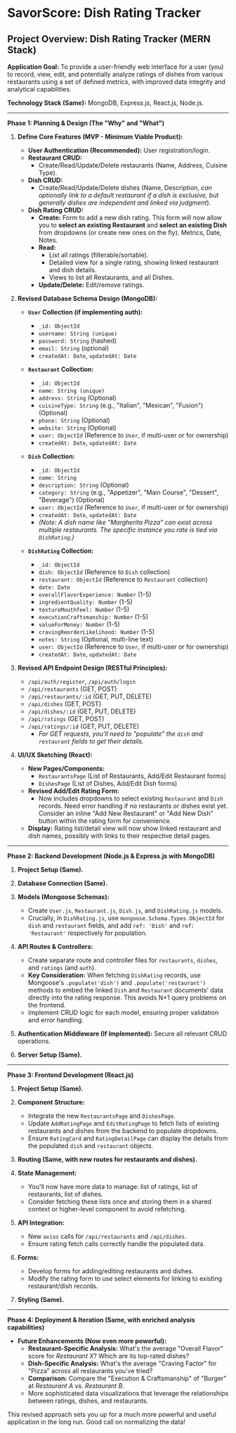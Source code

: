 # SavorScore: Dish Rating Tracker

## Project Overview: Dish Rating Tracker (MERN Stack)

**Application Goal:** To provide a user-friendly web interface for a user (you) to record, view, edit, and potentially analyze ratings of dishes from various restaurants using a set of defined metrics, with improved data integrity and analytical capabilities.

**Technology Stack (Same):** MongoDB, Express.js, React.js, Node.js.

---

**Phase 1: Planning & Design (The "Why" and "What")**

1.  **Define Core Features (MVP - Minimum Viable Product):**

    - **User Authentication (Recommended):** User registration/login.
    - **Restaurant CRUD:**
      - Create/Read/Update/Delete restaurants (Name, Address, Cuisine Type).
    - **Dish CRUD:**
      - Create/Read/Update/Delete dishes (Name, Description, _can optionally link to a default restaurant if a dish is exclusive, but generally dishes are independent and linked via judgment_).
    - **Dish Rating CRUD:**
      - **Create:** Form to add a new dish rating. This form will now allow you to **select an existing Restaurant** and **select an existing Dish** from dropdowns (or create new ones on the fly). Metrics, Date, Notes.
      - **Read:**
        - List all ratings (filterable/sortable).
        - Detailed view for a single rating, showing linked restaurant and dish details.
        - Views to list all Restaurants, and all Dishes.
      - **Update/Delete:** Edit/remove ratings.

2.  **Revised Database Schema Design (MongoDB):**

    - **`User` Collection (if implementing auth):**

      - `_id: ObjectId`
      - `username: String (unique)`
      - `password: String` (hashed)
      - `email: String` (optional)
      - `createdAt: Date`, `updatedAt: Date`

    - **`Restaurant` Collection:**

      - `_id: ObjectId`
      - `name: String (unique)`
      - `address: String` (Optional)
      - `cuisineType: String` (e.g., "Italian", "Mexican", "Fusion") (Optional)
      - `phone: String` (Optional)
      - `website: String` (Optional)
      - `user: ObjectId` (Reference to `User`, if multi-user or for ownership)
      - `createdAt: Date`, `updatedAt: Date`

    - **`Dish` Collection:**

      - `_id: ObjectId`
      - `name: String`
      - `description: String` (Optional)
      - `category: String` (e.g., "Appetizer", "Main Course", "Dessert", "Beverage") (Optional)
      - `user: ObjectId` (Reference to `User`, if multi-user or for ownership)
      - `createdAt: Date`, `updatedAt: Date`
      - _(Note: A dish name like "Margherita Pizza" can exist across multiple restaurants. The specific instance you rate is tied via `DishRating`.)_

    - **`DishRating` Collection:**
      - `_id: ObjectId`
      - `dish: ObjectId` (Reference to `Dish` collection)
      - `restaurant: ObjectId` (Reference to `Restaurant` collection)
      - `date: Date`
      - `overallFlavorExperience: Number` (1-5)
      - `ingredientQuality: Number` (1-5)
      - `textureMouthfeel: Number` (1-5)
      - `executionCraftsmanship: Number` (1-5)
      - `valueForMoney: Number` (1-5)
      - `cravingReorderLikelihood: Number` (1-5)
      - `notes: String` (Optional, multi-line text)
      - `user: ObjectId` (Reference to `User`, if multi-user or for ownership)
      - `createdAt: Date`, `updatedAt: Date`

3.  **Revised API Endpoint Design (RESTful Principles):**

    - `/api/auth/register`, `/api/auth/login`
    - `/api/restaurants` (GET, POST)
    - `/api/restaurants/:id` (GET, PUT, DELETE)
    - `/api/dishes` (GET, POST)
    - `/api/dishes/:id` (GET, PUT, DELETE)
    - `/api/ratings` (GET, POST)
    - `/api/ratings/:id` (GET, PUT, DELETE)
      - _For GET requests, you'll need to "populate" the `dish` and `restaurant` fields to get their details._

4.  **UI/UX Sketching (React):**

    - **New Pages/Components:**
      - `RestaurantsPage` (List of Restaurants, Add/Edit Restaurant forms)
      - `DishesPage` (List of Dishes, Add/Edit Dish forms)
    - **Revised Add/Edit Rating Form:**
      - Now includes dropdowns to select existing `Restaurant` and `Dish` records. Need error handling if no restaurants or dishes exist yet. Consider an inline "Add New Restaurant" or "Add New Dish" button within the rating form for convenience.
    - **Display:** Rating list/detail view will now show linked restaurant and dish names, possibly with links to their respective detail pages.

---

**Phase 2: Backend Development (Node.js & Express.js with MongoDB)**

1.  **Project Setup (Same).**
2.  **Database Connection (Same).**
3.  **Models (Mongoose Schemas):**

    - Create `User.js`, `Restaurant.js`, `Dish.js`, and `DishRating.js` models.
    - Crucially, in `DishRating.js`, use `mongoose.Schema.Types.ObjectId` for `dish` and `restaurant` fields, and add `ref: 'Dish'` and `ref: 'Restaurant'` respectively for population.

4.  **API Routes & Controllers:**

    - Create separate route and controller files for `restaurants`, `dishes`, and `ratings` (and `auth`).
    - **Key Consideration:** When fetching `DishRating` records, use Mongoose's `.populate('dish')` and `.populate('restaurant')` methods to embed the linked `Dish` and `Restaurant` documents' data directly into the rating response. This avoids N+1 query problems on the frontend.
    - Implement CRUD logic for each model, ensuring proper validation and error handling.

5.  **Authentication Middleware (If Implemented):** Secure all relevant CRUD operations.

6.  **Server Setup (Same).**

---

**Phase 3: Frontend Development (React.js)**

1.  **Project Setup (Same).**
2.  **Component Structure:**

    - Integrate the new `RestaurantsPage` and `DishesPage`.
    - Update `AddRatingPage` and `EditRatingPage` to fetch lists of existing restaurants and dishes from the backend to populate dropdowns.
    - Ensure `RatingCard` and `RatingDetailPage` can display the details from the populated `dish` and `restaurant` objects.

3.  **Routing (Same, with new routes for restaurants and dishes).**

4.  **State Management:**

    - You'll now have more data to manage: list of ratings, list of restaurants, list of dishes.
    - Consider fetching these lists once and storing them in a shared context or higher-level component to avoid refetching.

5.  **API Integration:**

    - New `axios` calls for `/api/restaurants` and `/api/dishes`.
    - Ensure rating fetch calls correctly handle the populated data.

6.  **Forms:**

    - Develop forms for adding/editing restaurants and dishes.
    - Modify the rating form to use select elements for linking to existing restaurant/dish records.

7.  **Styling (Same).**

---

**Phase 4: Deployment & Iteration (Same, with enriched analysis capabilities)**

- **Future Enhancements (Now even more powerful):**
  - **Restaurant-Specific Analysis:** What's the average "Overall Flavor" score for _Restaurant X_? Which are its top-rated dishes?
  - **Dish-Specific Analysis:** What's the average "Craving Factor" for "Pizza" across all restaurants you've tried?
  - **Comparison:** Compare the "Execution & Craftsmanship" of "Burger" at _Restaurant A_ vs. _Restaurant B_.
  - More sophisticated data visualizations that leverage the relationships between ratings, dishes, and restaurants.

This revised approach sets you up for a much more powerful and useful application in the long run. Good call on normalizing the data!
